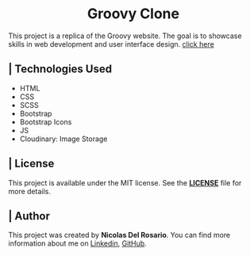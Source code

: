 <div align=center> 
<h1>Groovy Clone</h1>
</div>

<p> This project is a replica of the Groovy website. The goal is to showcase skills in web development and user interface design. <a title="Click Here" target="_blank" href="https://groovy-clone.nicolasdelrosario.com">click here</a></p> 



## | Technologies Used

- HTML
- CSS
- SCSS
- Bootstrap
- Bootstrap Icons
- JS
- Cloudinary: Image Storage

## | License

This project is available under the MIT license. See the **[LICENSE](https://choosealicense.com/licenses/mit/)** file for more details.

## | Author

This project was created by **Nicolas Del Rosario**. You can find more information about me on [Linkedin](https://www.linkedin.com/in/nicolasdelrosario/), [GitHub](https://github.com/nicolasdelrosario).
